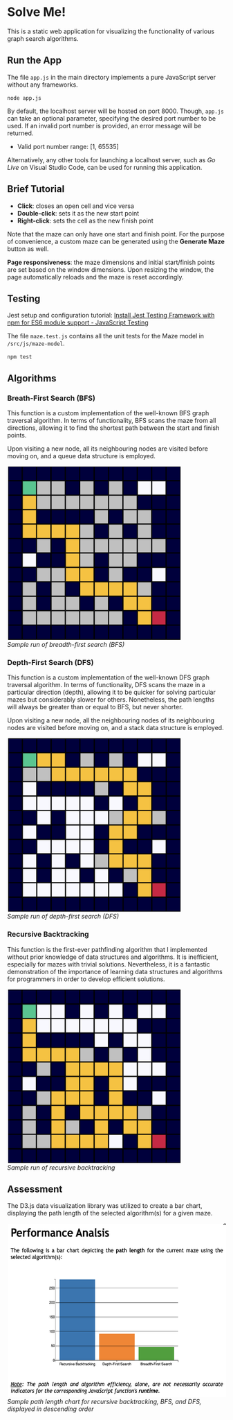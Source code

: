 # Solve Me!

This is a static web application for visualizing the functionality of various graph search algorithms.

## Run the App

The file `app.js` in the main directory implements a pure JavaScript server without any frameworks.

```
node app.js
```

By default, the localhost server will be hosted on port 8000.
Though, `app.js` can take an optional parameter, specifying the desired port number to be used.
If an invalid port number is provided, an error message will be returned.
- Valid port number range: [1, 65535]

Alternatively, any other tools for launching a localhost server, such as *Go Live* on Visual Studio Code, can be used for running this application.

## Brief Tutorial

- **Click**: closes an open cell and vice versa 
- **Double-click**: sets it as the new start point
- **Right-click**: sets the cell as the new finish point

Note that the maze can only have one start and finish point.
For the purpose of convenience, a custom maze can be generated using the **Generate Maze** button as well.

**Page responsiveness**: the maze dimensions and initial start/finish points are set based on the window dimensions.
Upon resizing the window, the page automatically reloads and the maze is reset accordingly.

## Testing

Jest setup and configuration tutorial: [Install Jest Testing Framework with npm for ES6 module support - JavaScript Testing](https://www.youtube.com/watch?v=ZnIv8u2-XrA)

The file `maze.test.js` contains all the unit tests for the Maze model in `/src/js/maze-model`.

```
npm test
```

## Algorithms

### Breath-First Search (BFS)

This function is a custom implementation of the well-known BFS graph traversal algorithm.
In terms of functionality, BFS scans the maze from all directions, allowing it to find the shortest path between the start and finish points.

Upon visiting a new node, all its neighbouring nodes are visited before moving on, and a queue data structure is employed.

[<img src="/images/bfs-sample.png" align="center" height="400" hspace="2" vspace="2">](/images/bfs-sample.png")
<br>*Sample run of breadth-first search (BFS)*

### Depth-First Search (DFS)

This function is a custom implementation of the well-known DFS graph traversal algorithm.
In terms of functionality, DFS scans the maze in a particular direction (depth), allowing it to be quicker for solving particular mazes but considerably slower for others.
Nonetheless, the path lengths will always be greater than or equal to BFS, but never shorter.

Upon visiting a new node, all the neighbouring nodes of its neighbouring nodes are visited before moving on, and a stack data structure is employed.

[<img src="/images/dfs-sample.png" align="center" height="400" hspace="2" vspace="2">](/images/dfs-sample.png")
<br>*Sample run of depth-first search (DFS)*

### Recursive Backtracking

This function is the first-ever pathfinding algorithm that I implemented without prior knowledge of data structures and algorithms.
It is inefficient, especially for mazes with trivial solutions.
Nevertheless, it is a fantastic demonstration of the importance of learning data structures and algorithms for programmers in order to develop efficient solutions.

[<img src="/images/backtracking-sample.png" align="center" height="400" hspace="2" vspace="2">](/images/backtracking-sample.png")
<br>*Sample run of recursive backtracking*

## Assessment

The D3.js data visualization library was utilized to create a bar chart, displaying the path length of the selected algorithm(s) for a given maze.

[<img src="/images/chart-sample.png" align="center" height="400" hspace="2" vspace="2">](/images/chart-sample.png")
<br>*Sample path length chart for recursive backtracking, BFS, and DFS, displayed in descending order*
